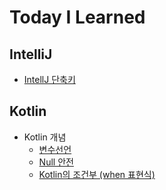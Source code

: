 # Today I Learned




## IntelliJ
* [IntellJ 단축키](https://github.com/lch9772/TIL/blob/main/IntelliJ/intellij_command.md)

## Kotlin
- Kotlin 개념
  - [변수선언]()
  - [Null 안전]()
  - [Kotlin의 조건부 (when 표현식)]()
